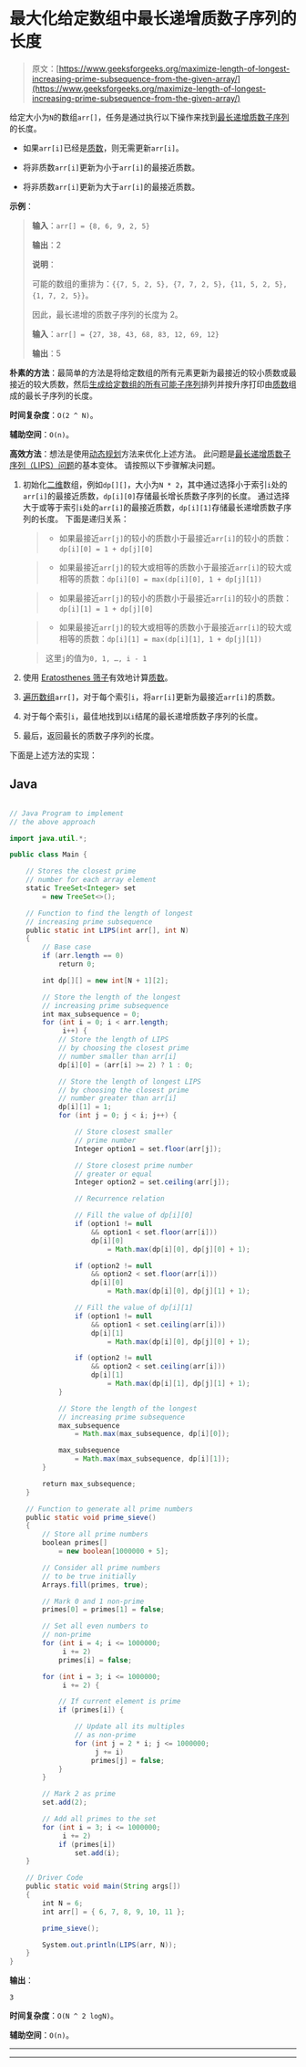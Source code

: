 # 最大化给定数组中最长递增质数子序列的长度

> 原文：[https://www.geeksforgeeks.org/maximize-length-of-longest-increasing-prime-subsequence-from-the-given-array/](https://www.geeksforgeeks.org/maximize-length-of-longest-increasing-prime-subsequence-from-the-given-array/)

给定大小为`N`的数组`arr[]`，任务是通过执行以下操作来找到[最长递增质数子序列](https://www.geeksforgeeks.org/length-of-longest-prime-subsequence-in-an-array/)的长度。

*   如果`arr[i]`已经是[质数](https://www.geeksforgeeks.org/prime-numbers/)，则无需更新`arr[i]`。

*   将非质数`arr[i]`更新为小于`arr[i]`的最接近质数。

*   将非质数`arr[i]`更新为大于`arr[i]`的最接近质数。

**示例**：

> **输入**：`arr[] = {8, 6, 9, 2, 5}`
>
> **输出**：2
>
> **说明**：
>
> 可能的数组的重排为：`{{7, 5, 2, 5}, {7, 7, 2, 5}, {11, 5, 2, 5}, {1, 7, 2, 5}}`。
>
> 因此，最长递增的质数子序列的长度为 2。
> 
> **输入**：`arr[] = {27, 38, 43, 68, 83, 12, 69, 12}`
>
> **输出**：5

**朴素的方法**：最简单的方法是将给定数组的所有元素更新为最接近的较小质数或最接近的较大质数，然后[生成给定数组的所有可能子序列](https://www.geeksforgeeks.org/generating-all-possible-subsequences-using-recursion/)排列并按升序打印由[质数](https://www.geeksforgeeks.org/prime-numbers/)组成的最长子序列的长度。

**时间复杂度**：`O(2 ^ N)`。

**辅助空间**：`O(n)`。

**高效方法**：想法是使用[动态规划](https://www.geeksforgeeks.org/dynamic-programming/)方法来优化上述方法。 此问题是[最长递增质数子序列（LIPS）问题](https://www.geeksforgeeks.org/length-of-longest-increasing-prime-subsequence-from-a-given-array/)的基本变体。 请按照以下步骤解决问题。

1.  初始化[二维](https://www.geeksforgeeks.org/multidimensional-arrays-c-cpp/)数组，例如`dp[][]`，大小为`N * 2`，其中通过选择小于索引`i`处的`arr[i]`的最接近质数，`dp[i][0]`存储最长增长质数子序列的长度。 通过选择大于或等于索引`i`处的`arr[i]`的最接近质数，`dp[i][1]`存储最长递增质数子序列的长度。 下面是递归关系：

    > *   如果最接近`arr[j]`的较小的质数小于最接近`arr[i]`的较小的质数：`dp[i][0] = 1 + dp[j][0]`

    > *   如果最接近`arr[j]`的较大或相等的质数小于最接近`arr[i]`的较大或相等的质数：`dp[i][0] = max(dp[i][0], 1 + dp[j][1])`

    > *   如果最接近`arr[j]`的较小的质数小于最接近`arr[i]`的较小的质数：`dp[i][1] = 1 + dp[j][0]`

    > *   如果最接近`arr[j]`的较大或相等的质数小于最接近`arr[i]`的较大或相等的质数：`dp[i][1] = max(dp[i][1], 1 + dp[j][1])`

    > 

    > 这里`j`的值为`0, 1, …, i - 1`

2.  使用 [Eratosthenes 筛子](https://www.geeksforgeeks.org/sieve-of-eratosthenes/)有效地计算[质数](https://www.geeksforgeeks.org/prime-numbers/)。

3.  [遍历数组](https://www.geeksforgeeks.org/c-program-to-traverse-an-array/)`arr[]`，对于每个索引`i`，将`arr[i]`更新为最接近`arr[i]`的质数。

4.  对于每个索引`i`，最佳地找到以`i`结尾的最长递增质数子序列的长度。

5.  最后，返回最长的质数子序列的长度。

下面是上述方法的实现：

## Java

```java

// Java Program to implement 
// the above approach 

import java.util.*; 

public class Main { 

    // Stores the closest prime 
    // number for each array element 
    static TreeSet<Integer> set 
        = new TreeSet<>(); 

    // Function to find the length of longest 
    // increasing prime subsequence 
    public static int LIPS(int arr[], int N) 
    { 
        // Base case 
        if (arr.length == 0) 
            return 0; 

        int dp[][] = new int[N + 1][2]; 

        // Store the length of the longest 
        // increasing prime subsequence 
        int max_subsequence = 0; 
        for (int i = 0; i < arr.length; 
             i++) { 
            // Store the length of LIPS 
            // by choosing the closest prime 
            // number smaller than arr[i] 
            dp[i][0] = (arr[i] >= 2) ? 1 : 0; 

            // Store the length of longest LIPS 
            // by choosing the closest prime 
            // number greater than arr[i] 
            dp[i][1] = 1; 
            for (int j = 0; j < i; j++) { 

                // Store closest smaller 
                // prime number 
                Integer option1 = set.floor(arr[j]); 

                // Store closest prime number 
                // greater or equal 
                Integer option2 = set.ceiling(arr[j]); 

                // Recurrence relation 

                // Fill the value of dp[i][0] 
                if (option1 != null
                    && option1 < set.floor(arr[i])) 
                    dp[i][0] 
                        = Math.max(dp[i][0], dp[j][0] + 1); 

                if (option2 != null
                    && option2 < set.floor(arr[i])) 
                    dp[i][0] 
                        = Math.max(dp[i][0], dp[j][1] + 1); 

                // Fill the value of dp[i][1] 
                if (option1 != null
                    && option1 < set.ceiling(arr[i])) 
                    dp[i][1] 
                        = Math.max(dp[i][0], dp[j][0] + 1); 

                if (option2 != null
                    && option2 < set.ceiling(arr[i])) 
                    dp[i][1] 
                        = Math.max(dp[i][1], dp[j][1] + 1); 
            } 

            // Store the length of the longest 
            // increasing prime subsequence 
            max_subsequence 
                = Math.max(max_subsequence, dp[i][0]); 

            max_subsequence 
                = Math.max(max_subsequence, dp[i][1]); 
        } 

        return max_subsequence; 
    } 

    // Function to generate all prime numbers 
    public static void prime_sieve() 
    { 
        // Store all prime numbers 
        boolean primes[] 
            = new boolean[1000000 + 5]; 

        // Consider all prime numbers 
        // to be true initially 
        Arrays.fill(primes, true); 

        // Mark 0 and 1 non-prime 
        primes[0] = primes[1] = false; 

        // Set all even numbers to 
        // non-prime 
        for (int i = 4; i <= 1000000; 
             i += 2) 
            primes[i] = false; 

        for (int i = 3; i <= 1000000; 
             i += 2) { 

            // If current element is prime 
            if (primes[i]) { 

                // Update all its multiples 
                // as non-prime 
                for (int j = 2 * i; j <= 1000000; 
                     j += i) 
                    primes[j] = false; 
            } 
        } 

        // Mark 2 as prime 
        set.add(2); 

        // Add all primes to the set 
        for (int i = 3; i <= 1000000; 
             i += 2) 
            if (primes[i]) 
                set.add(i); 
    } 

    // Driver Code 
    public static void main(String args[]) 
    { 
        int N = 6; 
        int arr[] = { 6, 7, 8, 9, 10, 11 }; 

        prime_sieve(); 

        System.out.println(LIPS(arr, N)); 
    } 
} 

```

**输出**：

```
3

```

**时间复杂度**：`O(N ^ 2 logN)`。

**辅助空间**：`O(n)`。



* * *

* * *



